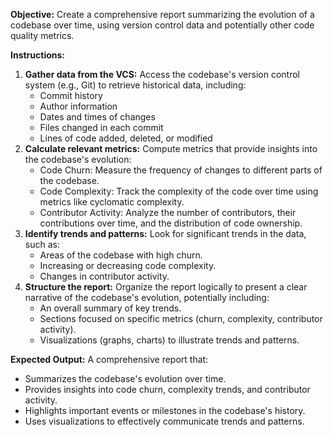 **Objective:**  Create a comprehensive report summarizing the evolution of a codebase over time, using version control data and potentially other code quality metrics.

**Instructions:**

1. **Gather data from the VCS:** Access the codebase's version control system (e.g., Git) to retrieve historical data, including:
   - Commit history
   - Author information
   -  Dates and times of changes
   - Files changed in each commit
   - Lines of code added, deleted, or modified 
2. **Calculate relevant metrics:**  Compute metrics that provide insights into the codebase's evolution:
   - Code Churn: Measure the frequency of changes to different parts of the codebase. 
   - Code Complexity: Track the complexity of the code over time using metrics like cyclomatic complexity.
   - Contributor Activity: Analyze the number of contributors, their contributions over time, and the distribution of code ownership.
3. **Identify trends and patterns:**  Look for significant trends in the data, such as:
   -  Areas of the codebase with high churn.
   -  Increasing or decreasing code complexity.
   -  Changes in contributor activity. 
4. **Structure the report:**  Organize the report logically to present a clear narrative of the codebase's evolution, potentially including:
   -  An overall summary of key trends.
   -  Sections focused on specific metrics (churn, complexity, contributor activity).
   -  Visualizations (graphs, charts) to illustrate trends and patterns. 

**Expected Output:** A comprehensive report that:

-  Summarizes the codebase's evolution over time.
-  Provides insights into code churn, complexity trends, and contributor activity. 
-  Highlights important events or milestones in the codebase's history.
-  Uses visualizations to effectively communicate trends and patterns.